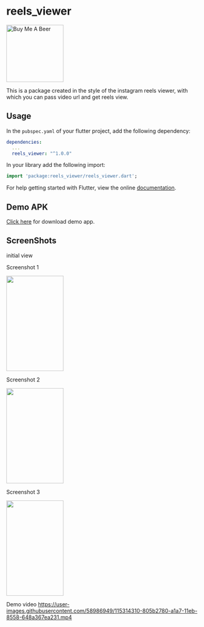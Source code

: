 # reels_viewer

<a href="https://www.buymeacoffee.com/hslbetto" target="_blank"><img src="https://cdn.buymeacoffee.com/buttons/v2/default-blue.png" alt="Buy Me A Beer" style="width: 150px !important;"></a>

This is a package created in the style of the instagram reels viewer, with which you can pass video url and get reels view.

## Usage

In the `pubspec.yaml` of your flutter project, add the following dependency:

```yaml
dependencies:
  ...
  reels_viewer: "^1.0.0"
```

In your library add the following import:

```dart
import 'package:reels_viewer/reels_viewer.dart';
```

For help getting started with Flutter, view the online [documentation](https://flutter.io/).


## Demo APK


[Click here](https://github.com/patildarshan66/reels_viewer/blob/master/demo_apk/demo.apk) for download demo app.


## ScreenShots


initial view

Screenshot 1
<p float="left"> 
<img src="https://github.com/patildarshan66/reels_viewer/blob/master/screenshots/screenshot_1.jpg" width="150" height="250">
</p>  

Screenshot 2
<p float="left"> 
<img src="https://github.com/patildarshan66/reels_viewer/blob/master/screenshots/screenshot_2.jpg" width="150" height="250">
</p>  

Screenshot 3
<p float="left"> 
<img src="https://github.com/patildarshan66/reels_viewer/blob/master/screenshots/screenshot_3.jpg" width="150" height="250">
</p>  

Demo video
https://user-images.githubusercontent.com/58986949/115314310-805b2780-a1a7-11eb-8558-648a367ea231.mp4
